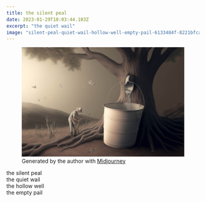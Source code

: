 ```yaml
---
title: the silent peal
date: 2023-01-29T18:03:44.103Z
excerpt: "the quiet wail"
image: "silent-peal-quiet-wail-hollow-well-empty-pail-6133484f-8221bfcae695.jpg"
---
```


<figure class="mw848">
<img
  src="silent-peal-quiet-wail-hollow-well-empty-pail-6133484f-8221bfcae695.jpg"
  alt="A surreal landcsape in a yellowish light: A giant pail being filled by a metal spout in a looming, ribbed tree that resembles an oak, a strange figure in a wide brimmed hat with at least six arms holding a curved staff bending over the roots of the tree, barrren shrubs, and birdlike creatures in the sky above the figure and the shubs but still beneath the branches of the tree."
/>
<figcaption>
  Generated by the author with <a href="https://midjourney.com/">Midjourney</a>
</figcaption>
</figure>


the silent peal  
the quiet wail  
the hollow well  
the empty pail
